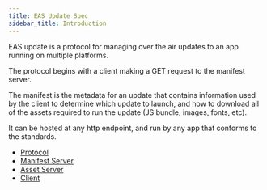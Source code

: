 ```yaml
---
title: EAS Update Spec
sidebar_title: Introduction
---
```

EAS update is a protocol for managing over the air updates to an app running on multiple platforms. 

The protocol begins with a client making a GET request to the manifest server.

The manifest is the metadata for an update that contains information used by the client to determine which update to launch, and how to download all of the assets required to run the update (JS bundle, images, fonts, etc).


It can be hosted at any http endpoint, and run by any app that  conforms to the standards.

- [Protocol](protocol.md)
- [Manifest Server](manifest-server.md)
- [Asset Server](asset-server.md)
- [Client](client.md) 